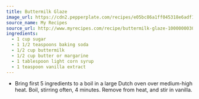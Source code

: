 ```yaml
---
title: Buttermilk Glaze
image_url: https://cdn2.pepperplate.com/recipes/e05bc86a1ff045318e6adf1bf8e7faca.jpg
source_name: My Recipes
source_url: http://www.myrecipes.com/recipe/buttermilk-glaze-10000000300302/
ingredients:
  - 1 cup sugar
  - 1 1/2 teaspoons baking soda
  - 1/2 cup buttermilk
  - 1/2 cup butter or margarine
  - 1 tablespoon light corn syrup
  - 1 teaspoon vanilla extract
---
```


* Bring first 5 ingredients to a boil in a large Dutch oven over medium-high heat. Boil, stirring often, 4 minutes. Remove from heat, and stir in vanilla.

